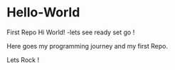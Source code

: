 # Hello-World
First Repo
Hi World!
-lets see
ready set go !

Here goes my programming journey and my first Repo.

Lets Rock !
